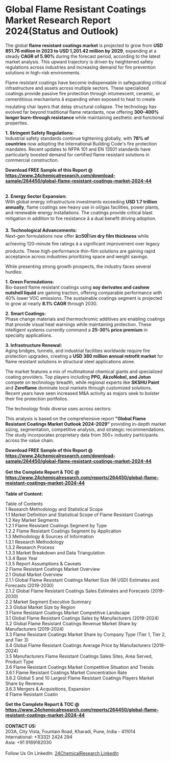 <h1>Global Flame Resistant Coatings Market Research Report 2024(Status and Outlook)</h1><p>The global <strong>flame resistant coatings market</strong> is projected to grow from <strong>USD 851.76 million in 2023 to USD 1,201.42 million by 2029</strong>, expanding at a steady <strong>CAGR of 5.90%</strong> during the forecast period, according to the latest market analysis. This upward trajectory is driven by heightened safety regulations across industries and increasing demand for fire prevention solutions in high-risk environments.</p><p>Flame resistant coatings have become indispensable in safeguarding critical infrastructure and assets across multiple sectors. These specialized coatings provide passive fire protection through intumescent, ceramic, or cementitious mechanisms â expanding when exposed to heat to create insulating char layers that delay structural collapse. The technology has evolved far beyond traditional flame retardants, now offering <strong>300-400% longer burn-through resistance</strong> while maintaining aesthetic and functional properties.</p><p><strong>1. Stringent Safety Regulations:</strong><br>
Industrial safety standards continue tightening globally, with <strong>78% of countries</strong> now adopting the International Building Code's fire protection mandates. Recent updates to NFPA 101 and EN 13501 standards have particularly boosted demand for certified flame resistant solutions in commercial construction.</p><div><b>Download FREE Sample of this Report @ 
            <a href="https://www.24chemicalresearch.com/download-sample/264450/global-flame-resistant-coatings-market-2024-44">
            https://www.24chemicalresearch.com/download-sample/264450/global-flame-resistant-coatings-market-2024-44</a></b></div><br><p><strong>2. Energy Sector Expansion:</strong><br>
With global energy infrastructure investments exceeding <strong>USD 1.7 trillion annually</strong>, flame coatings see heavy use in oil/gas facilities, power plants, and renewable energy installations. The coatings provide critical blast mitigation in addition to fire resistance â a dual benefit driving adoption.</p><p><strong>3. Technological Advancements:</strong><br>
Next-gen formulations now offer <strong>â¤50Î¼m dry film thickness</strong> while achieving 120-minute fire ratings â a significant improvement over legacy products. These high-performance thin-film solutions are gaining rapid acceptance across industries prioritizing space and weight savings.</p><p>While presenting strong growth prospects, the industry faces several hurdles:</p><p><strong>1. Green Formulations:</strong><br>
Bio-based flame resistant coatings using <strong>soy derivates and cashew nutshell liquid</strong> are gaining traction, offering comparable performance with 40% lower VOC emissions. The sustainable coatings segment is projected to grow at nearly <strong>8.1% CAGR</strong> through 2030.</p><p><strong>2. Smart Coatings:</strong><br>
Phase change materials and thermochromic additives are enabling coatings that provide visual heat warnings while maintaining protection. These intelligent systems currently command a <strong>25-30% price premium</strong> in specialty applications.</p><p><strong>3. Infrastructure Renewal:</strong><br>
Aging bridges, tunnels, and industrial facilities worldwide require fire protection upgrades, creating a <strong>USD 380 million annual retrofit market</strong> for flame resistant solutions in structural steel applications alone.</p><p>The market features a mix of multinational chemical giants and specialized coating providers. Top players including <strong>PPG, AkzoNobel, and Jotun</strong> compete on technology breadth, while regional experts like <strong>SKSHU Paint</strong> and <strong>Zeroflame</strong> dominate local markets through customized solutions. Recent years have seen increased M&amp;A activity as majors seek to bolster their fire protection portfolios.</p><p>The technology finds diverse uses across sectors:</p><p>This analysis is based on the comprehensive report <strong>"Global Flame Resistant Coatings Market Outlook 2024-2029"</strong> providing in-depth market sizing, segmentation, competitive analysis, and strategic recommendations. The study incorporates proprietary data from 300+ industry participants across the value chain.</p><div><b>Download FREE Sample of this Report @ 
            <a href="https://www.24chemicalresearch.com/download-sample/264450/global-flame-resistant-coatings-market-2024-44">
            https://www.24chemicalresearch.com/download-sample/264450/global-flame-resistant-coatings-market-2024-44</a></b></div><br><div><b>Get the Complete Report & TOC @ 
            <a href="https://www.24chemicalresearch.com/reports/264450/global-flame-resistant-coatings-market-2024-44">
            https://www.24chemicalresearch.com/reports/264450/global-flame-resistant-coatings-market-2024-44</a></b></div><br>
            <b>Table of Content:</b><p>Table of Contents<br />
1 Research Methodology and Statistical Scope<br />
1.1 Market Definition and Statistical Scope of Flame Resistant Coatings<br />
1.2 Key Market Segments<br />
1.2.1 Flame Resistant Coatings Segment by Type<br />
1.2.2 Flame Resistant Coatings Segment by Application<br />
1.3 Methodology & Sources of Information<br />
1.3.1 Research Methodology<br />
1.3.2 Research Process<br />
1.3.3 Market Breakdown and Data Triangulation<br />
1.3.4 Base Year<br />
1.3.5 Report Assumptions & Caveats<br />
2 Flame Resistant Coatings Market Overview<br />
2.1 Global Market Overview<br />
2.1.1 Global Flame Resistant Coatings Market Size (M USD) Estimates and Forecasts (2019-2030)<br />
2.1.2 Global Flame Resistant Coatings Sales Estimates and Forecasts (2019-2030)<br />
2.2 Market Segment Executive Summary<br />
2.3 Global Market Size by Region<br />
3 Flame Resistant Coatings Market Competitive Landscape<br />
3.1 Global Flame Resistant Coatings Sales by Manufacturers (2019-2024)<br />
3.2 Global Flame Resistant Coatings Revenue Market Share by Manufacturers (2019-2024)<br />
3.3 Flame Resistant Coatings Market Share by Company Type (Tier 1, Tier 2, and Tier 3)<br />
3.4 Global Flame Resistant Coatings Average Price by Manufacturers (2019-2024)<br />
3.5 Manufacturers Flame Resistant Coatings Sales Sites, Area Served, Product Type<br />
3.6 Flame Resistant Coatings Market Competitive Situation and Trends<br />
3.6.1 Flame Resistant Coatings Market Concentration Rate<br />
3.6.2 Global 5 and 10 Largest Flame Resistant Coatings Players Market Share by Revenue<br />
3.6.3 Mergers & Acquisitions, Expansion<br />
4 Flame Resistant Coatin</p><div><b>Get the Complete Report & TOC @ 
            <a href="https://www.24chemicalresearch.com/reports/264450/global-flame-resistant-coatings-market-2024-44">
            https://www.24chemicalresearch.com/reports/264450/global-flame-resistant-coatings-market-2024-44</a></b></div><br><b>CONTACT US:</b><br>
            203A, City Vista, Fountain Road, Kharadi, Pune, India - 411014<br>
            International: +1(332) 2424 294<br>
            Asia: +91 9169162030 <br><br>
            Follow Us On LinkedIn: <a href="https://www.linkedin.com/company/24chemicalresearch/">24ChemicalResearch LinkedIn</a>